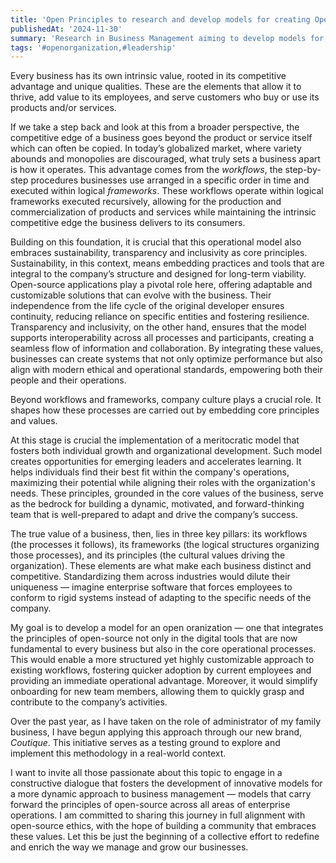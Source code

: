 ```yaml
---
title: 'Open Principles to research and develop models for creating Open and Sustainable Organizations'
publishedAt: '2024-11-30'
summary: 'Research in Business Management aiming to develop models for create open and sustainable organizations.'
tags: '#openorganization,#leadership'
---
```

Every business has its own intrinsic value, rooted in its competitive advantage and unique qualities. These are the elements that allow it to thrive, add value to its employees, and serve customers who buy or use its products and/or services.

If we take a step back and look at this from a broader perspective, the competitive edge of a business goes beyond the product or service itself which can often be copied. In today’s globalized market, where variety abounds and monopolies are discouraged, what truly sets a business apart is how it operates.
This advantage comes from the *workflows*, the step-by-step procedures businesses use arranged in a specific order in time and executed within logical *frameworks*. These workflows operate within logical frameworks executed recursively, allowing for the production and commercialization of products and services while maintaining the intrinsic competitive edge the business delivers to its consumers.

Building on this foundation, it is crucial that this operational model also embraces sustainability, transparency and inclusivity as core principles. Sustainability, in this context, means embedding practices and tools that are integral to the company’s structure and designed for long-term viability. Open-source applications play a pivotal role here, offering adaptable and customizable solutions that can evolve with the business. Their independence from the life cycle of the original developer ensures continuity, reducing reliance on specific entities and fostering resilience.
Transparency and inclusivity, on the other hand, ensures that the model supports interoperability across all processes and participants, creating a seamless flow of information and collaboration.
By integrating these values, businesses can create systems that not only optimize performance but also align with modern ethical and operational standards, empowering both their people and their operations.

Beyond workflows and frameworks, company culture plays a crucial role. It shapes how these processes are carried out by embedding core principles and values.

At this stage is crucial the implementation of a meritocratic model that fosters both individual growth and organizational development. Such model creates opportunities for emerging leaders and accelerates learning.
It helps individuals find their best fit within the company's operations, maximizing their potential while aligning their roles with the organization's needs. These principles, grounded in the core values of the business, serve as the bedrock for building a dynamic, motivated, and forward-thinking team that is well-prepared to adapt and drive the company’s success.

The true value of a business, then, lies in three key pillars: its workflows (the processes it follows), its frameworks (the logical structures organizing those processes), and its principles (the cultural values driving the organization).
These elements are what make each business distinct and competitive. Standardizing them across industries would dilute their uniqueness — imagine enterprise software that forces employees to conform to rigid systems instead of adapting to the specific needs of the company.

My goal is to develop a model for an open oranization — one that integrates the principles of open-source not only in the digital tools that are now fundamental to every business but also in the core operational processes. This would enable a more structured yet highly customizable approach to existing workflows, fostering quicker adoption by current employees and providing an immediate operational advantage. Moreover, it would simplify onboarding for new team members, allowing them to quickly grasp and contribute to the company’s activities.

Over the past year, as I have taken on the role of administrator of my family business, I have begun applying this approach through our new brand, _Coutique_. This initiative serves as a testing ground to explore and implement this methodology in a real-world context.

I want to invite all those passionate about this topic to engage in a constructive dialogue that fosters the development of innovative models for a more dynamic approach to business management — models that carry forward the principles of open-source across all areas of enterprise operations. I am committed to sharing this journey in full alignment with open-source ethics, with the hope of building a community that embraces these values. Let this be just the beginning of a collective effort to redefine and enrich the way we manage and grow our businesses.